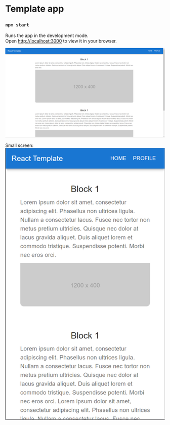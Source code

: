 # Template app

### `npm start`

Runs the app in the development mode.\
Open [http://localhost:3000](http://localhost:3000) to view it in your browser.


![screenshot](https://github.com/lxnewayfarer/react-template/blob/main/screenshots/image.png)

Small screen:
![screenshot](https://github.com/lxnewayfarer/react-template/blob/main/screenshots/image2.png)
